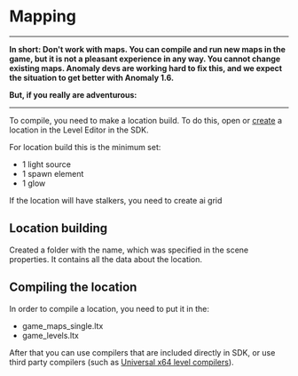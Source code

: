 # Mapping

___

**In short: Don't work with maps. You can compile and run new maps in the game, but it is not a pleasant experience in any way. You cannot change existing maps. Anomaly devs are working hard to fix this, and we expect the situation to get better with Anomaly 1.6.**

**But, if you really are adventurous:**

___

To compile, you need to make a location build. To do this, open or [create](../blender/creating-a-location-in-blender.md) a location in the Level Editor in the SDK.

For location build this is the minimum set:

- 1 light source
- 1 spawn element
- 1 glow

If the location will have stalkers, you need to create ai grid

## Location building

Created a folder with the name, which was specified in the scene properties.
It contains all the data about the location.

## Compiling the location

In order to compile a location, you need to put it in the:

- game_maps_single.ltx
- game_levels.ltx

After that you can use compilers that are included directly in SDK, or use third party compilers (such as [Universal x64 level compilers](../modding-tools/universal-x64-level-compilers.md)).
